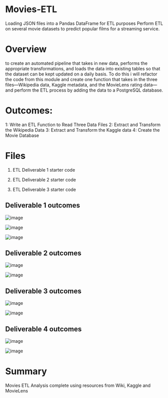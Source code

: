 # Movies-ETL

Loading JSON files into a Pandas DataFrame for ETL purposes
Perform ETL on several movie datasets to predict popular films for a streaming service.

# Overview
to create an automated pipeline that takes in new data, performs the appropriate transformations, and loads the data into existing tables so that the dataset can be kept updated on a daily basis. To do this i will refactor the code from this module and create one function that takes in the three files—Wikipedia data, Kaggle metadata, and the MovieLens rating data—and perform the ETL process by adding the data to a PostgreSQL database.

# Outcomes:

1: Write an ETL Function to Read Three Data Files
2: Extract and Transform the Wikipedia Data
3: Extract and Transform the Kaggle data
4: Create the Movie Database

# Files


1. ETL Deliverable 1 starter code 

2. ETL Deliverable 2 starter code 

3. ETL Deliverable 3 starter code

## Deliverable 1 outcomes
![image](https://user-images.githubusercontent.com/96351897/155870042-6511cd73-7695-4835-949d-3dafd5c5e547.png)


![image](https://user-images.githubusercontent.com/96351897/155870053-96a9c24c-dd3c-4bd1-8247-ba3a89420621.png)


![image](https://user-images.githubusercontent.com/96351897/155870064-fa34a009-5038-41ca-a610-128cbc7110df.png)

## Deliverable 2 outcomes
![image](https://user-images.githubusercontent.com/96351897/155870083-f2b2e332-1c39-4599-9e67-48c4aba30a73.png)

![image](https://user-images.githubusercontent.com/96351897/155870086-80f8f9a0-12cc-40a9-81e5-4f6335848198.png)


## Deliverable 3 outcomes
![image](https://user-images.githubusercontent.com/96351897/155870098-96915296-f050-45e0-8805-ac9498062ad7.png)



![image](https://user-images.githubusercontent.com/96351897/155870103-98ce5756-9860-4e16-bf0b-40cdb134040e.png)



## Deliverable 4 outcomes

![image](https://user-images.githubusercontent.com/96351897/155870113-4aa65bc7-b248-4cb2-a027-895aaddfe5be.png)


![image](https://user-images.githubusercontent.com/96351897/155870775-137f40ea-081c-4f2b-9f28-89d0b782eeaf.png)


# Summary

Movies ETL Analysis complete using resources from Wiki, Kaggle and MovieLens
